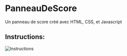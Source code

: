 # PanneauDeScore
Un panneau de score créé avec HTML, CSS, et Javascript

## Instructions:
![Instructions](Instructions.png)
